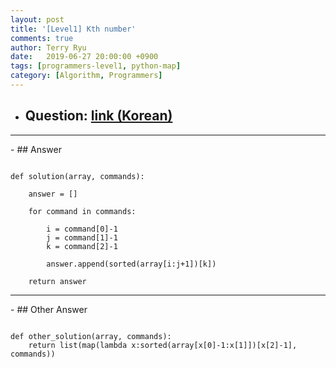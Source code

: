 ```yaml
---
layout: post
title: '[Level1] Kth number'
comments: true
author: Terry Ryu
date:   2019-06-27 20:00:00 +0900
tags: [programmers-level1, python-map]
category: [Algorithm, Programmers]
---
```


- ## Question: [link (Korean)](https://programmers.co.kr/learn/courses/30/lessons/42748)
<hr/>
- ## Answer

```Python3

def solution(array, commands):

	answer = []

	for command in commands:

		i = command[0]-1
		j = command[1]-1
		k = command[2]-1

		answer.append(sorted(array[i:j+1])[k])

	return answer

```
<hr/>
- ## Other Answer 

```Python3

def other_solution(array, commands):
	return list(map(lambda x:sorted(array[x[0]-1:x[1]])[x[2]-1], commands))
	
```